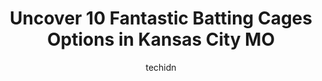 ---
layout: ampstory
image: https://i0.wp.com/www.depkes.org/wp-content/uploads/2023/06/batting-cages-0-in-kansas-city-mo-1685777947.png?resize=640,853
author: techidn
featured: false
description: Discover the impressive array of Batting Cages options in Kansas City MO, where you can find 10 of the largest Batting Cages establishments in the area. From renowned classics to hidden gems
title: Uncover 10 Fantastic Batting Cages Options in Kansas City MO
cover:
   title: Uncover 10 Fantastic Batting Cages Options in Kansas City MO
   subtitle: Rickpate
   background: https://www.depkes.org/wp-content/uploads/2023/06/batting-cages-0-in-kansas-city-mo-1685777947.png

pages: 
 - layout: thirds
   top: <h1>#1 Shoal Creek Driving Range and Batting Cages</h1>
   bottom: "<p>I like going to this place. Its busy but plenty of room could do your thing and they have batting cages</p>"
   background: https://www.depkes.org/wp-content/uploads/2023/06/batting-cages-1-in-kansas-city-mo-1685777947.jpeg
   backgroundblur: true
 - layout: thirds
   top: <h1>#2 D-BAT KC Baseball and Softball Facility</h1>
   bottom: "<p>D-Bat is a great place to be, its helping my kid learn to hit different speeds as well as just helping with the timing on when to swing. Has been progressing since our 1</p>"
   background: https://www.depkes.org/wp-content/uploads/2023/06/batting-cages-2-in-kansas-city-mo-1685777948.jpeg
   cta:
      link: https://www.depkes.org/blog/uncover-10-fantastic-batting-cages-options-in-kansas-city-mo/
      text: Uncover 10 Fantastic Batting Cages Options in Kansas City MO
 - layout: thirds
   top: <h1>#3 AJ Wilson Sports Complex</h1>
   bottom: "<p>9217 N Brighton Ave, Kansas City, MO 64156, United States</p>"
   background: https://www.depkes.org/wp-content/uploads/2023/06/batting-cages-3-in-kansas-city-mo-1685777949.jpeg
   cta:
      link: https://www.depkes.org/blog/uncover-10-fantastic-batting-cages-options-in-kansas-city-mo/
      text: Uncover 10 Fantastic Batting Cages Options in Kansas City MO
 - layout: thirds
   top: <h1>#4 Homefield Kansas City</h1>
   bottom: "<p>5000 Bannister Rd, Kansas City, MO 64137, United States</p>"
   background: https://images.unsplash.com/photo-1522441815192-d9f04eb0615c?ixlib=rb-4.0.3&ixid=MnwxMjA3fDB8MHxwaG90by1wYWdlfHx8fGVufDB8fHx8&auto=format&fit=crop&w=640&h=853&q=80
   cta:
      link: https://www.depkes.org/blog/uncover-10-fantastic-batting-cages-options-in-kansas-city-mo/
      text: Uncover 10 Fantastic Batting Cages Options in Kansas City MO
 - layout: thirds
   top: <h1>#5 The DugoutKC</h1>
   bottom: "<p>4466 S Noland Rd, Independence, MO 64055, United States</p>"
   background: https://images.unsplash.com/photo-1540457036297-448b6b99e91c?ixlib=rb-4.0.3&ixid=MnwxMjA3fDB8MHxwaG90by1wYWdlfHx8fGVufDB8fHx8&auto=format&fit=crop&w=640&h=853&q=80
   cta:
      link: https://www.depkes.org/blog/uncover-10-fantastic-batting-cages-options-in-kansas-city-mo/
      text: Uncover 10 Fantastic Batting Cages Options in Kansas City MO
 - layout: thirds
   top: <h1>#6 Mac N Seitz Baseball & Softball</h1>
   bottom: "<p>13705 Holmes Rd #1591, Kansas City, MO 64145, United States</p>"
   background: https://images.unsplash.com/photo-1557672172-298e090bd0f1?ixlib=rb-4.0.3&ixid=MnwxMjA3fDB8MHxwaG90by1wYWdlfHx8fGVufDB8fHx8&auto=format&fit=crop&w=640&h=853&q=80
   cta:
      link: https://www.depkes.org/blog/uncover-10-fantastic-batting-cages-options-in-kansas-city-mo/
      text: Uncover 10 Fantastic Batting Cages Options in Kansas City MO
 - layout: thirds
   top: <h1>#7 Players Paradise</h1>
   bottom: "<p>9628 E State Rte 350, Raytown, MO 64133, United States</p>"
   background: https://images.unsplash.com/photo-1462556791646-c201b8241a94?ixlib=rb-4.0.3&ixid=MnwxMjA3fDB8MHxwaG90by1wYWdlfHx8fGVufDB8fHx8&auto=format&fit=crop&w=640&h=853&q=80
   cta:
      link: https://www.depkes.org/blog/uncover-10-fantastic-batting-cages-options-in-kansas-city-mo/
      text: Uncover 10 Fantastic Batting Cages Options in Kansas City MO
 - layout: thirds
   middle: Continue reading...
   background: https://images.unsplash.com/photo-1524169358666-79f22534bc6e?ixlib=rb-4.0.3&ixid=MnwxMjA3fDB8MHxwaG90by1wYWdlfHx8fGVufDB8fHx8&auto=format&fit=crop&w=640&h=853&q=80
   cta:
      link: https://www.depkes.org/blog/uncover-10-fantastic-batting-cages-options-in-kansas-city-mo/
      text: Uncover 10 Fantastic Batting Cages Options in Kansas City MO
      
---